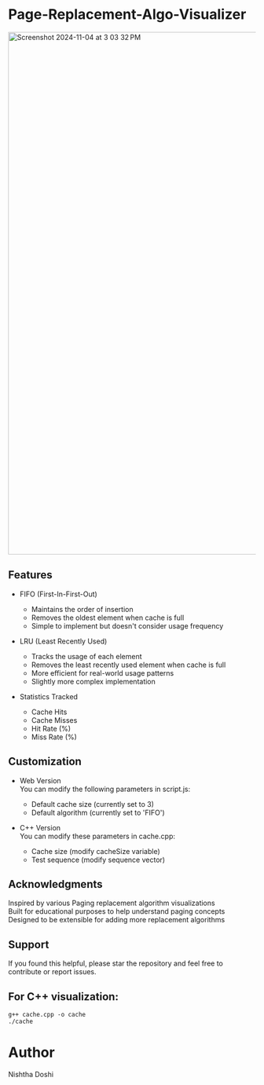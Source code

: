 # Page-Replacement-Algo-Visualizer

<img width="1064" alt="Screenshot 2024-11-04 at 3 03 32 PM" src="https://github.com/user-attachments/assets/9fcc4a92-4295-4017-a23c-2972e1071312">


## Features
- FIFO (First-In-First-Out)

  - Maintains the order of insertion
  - Removes the oldest element when cache is full
  - Simple to implement but doesn't consider usage frequency

- LRU (Least Recently Used)

  - Tracks the usage of each element
  - Removes the least recently used element when cache is full
  - More efficient for real-world usage patterns
  - Slightly more complex implementation

- Statistics Tracked

  - Cache Hits
  - Cache Misses
  - Hit Rate (%)
  - Miss Rate (%)

## Customization
- Web Version  <br/>
You can modify the following parameters in script.js:
  - Default cache size (currently set to 3)
  - Default algorithm (currently set to 'FIFO')

- C++ Version <br/>
You can modify these parameters in cache.cpp:
  - Cache size (modify cacheSize variable)
  - Test sequence (modify sequence vector)

## Acknowledgments

Inspired by various Paging replacement algorithm visualizations<br/>
Built for educational purposes to help understand paging concepts<br/>
Designed to be extensible for adding more replacement algorithms<br/>

## Support
If you found this helpful, please star the repository and feel free to contribute or report issues.

## For C++ visualization:
    g++ cache.cpp -o cache
    ./cache 

# Author
Nishtha Doshi
